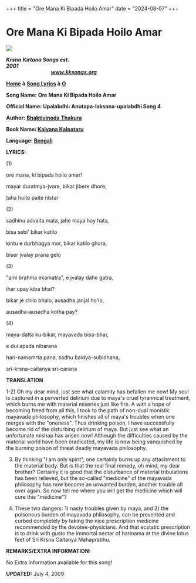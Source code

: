 +++
title = "Ore Mana Ki Bipada Hoilo Amar"
date = "2024-08-07"
+++

# Ore Mana Ki Bipada Hoilo Amar
**[![](http://kksongs.org/image_files/image002.jpg)](http://kksongs.org/)**

**_Krsna_** **_Kirtana Songs est. 2001_**                                                                                                                                                      **_www.kksongs.org_**

**[Home](http://kksongs.org/)** **à** **[Song Lyrics](http://kksongs.org/lyrics.html)** **à** **[O](http://kksongs.org/songs/song_o.html)**

**Song Name:** **Ore** **Mana Ki Bipada Hoilo Amar**

**Official Name: Upalabdhi: Anutapa-laksana-upalabdhi Song 4**

**Author:** [**Bhaktivinoda** **Thakura**](http://kksongs.org/authors/list/bhaktivinoda.html)

**Book Name: [Kalyana Kalpataru](http://kksongs.org/authors/kalyanakalpataru.html)**

**Language: [Bengali](http://kksongs.org/language/list/bengali.html)**

**LYRICS:**

(1)

ore mana, ki bipada hoilo amar!

mayar duratmya-jvare, bikar jibere dhore,

taha hoite paite nistar

(2)

sadhinu advaita mata, jahe maya hoy hata,

bisa sebi' bikar katilo

kintu e durbhagya mor, bikar katilo ghora,

biser jvalay prana gelo

(3)

"ami brahma ekamatra", e jvalay dahe gatra,

ihar upay kiba bhai?

bikar je chilo bhalo, ausadha janjal ho'lo,

ausadha-ausadha kotha pay?

(4)

maya-datta ku-bikar, mayavada bisa-bhar,

e dui apada nibarana

hari-namamrta pana, sadhu baidya-subidhana,

sri-krsna-caitanya sri-carana

**TRANSLATION**

1-2) Oh my dear mind, just see what calamity has befallen me now! My soul is captured in a perverted delirium due to maya's cruel tyrannical treatment, which burns me with material miseries just like fire. A with a hope of becoming freed from all this, I took to the path of non-dual monistic mayavada philosophy, which finishes all of maya's troubles when one merges with the "oneness". Thus drinking poison, I have successfully become rid of the disturbing delirium of maya. But just see what an unfortunate mishap has arisen now! Although the difficulties caused by the material world have been eradicated, my life is now being vanquished by the burning poison of threat deadly mayavada philosophy.

3) By thinking "I am only spirit", one certainly burns up any attachment to the material body. But is that the real final remedy, oh mind, my dear brother? Certainly it is good that the disturbance of material tribulations has been relieved, but the so-called "medicine" of the mayavada philosophy has now become an unwanted burden, another trouble all over again. So now tell me where you will get the medicine which will cure this "medicine"?

4) These two dangers: 1) nasty troubles given by maya, and 2) the poisonous burden of mayavada philosophy, can be prevented and curbed completely by taking the nice prescription medicine recommended by the devotee-physicians. And that ecstatic prescription is to drink with gusto the immortal nectar of harinama at the divine lotus feet of Sri Krsna Caitanya Mahaprabhu.

**REMARKS/EXTRA INFORMATION:**

No Extra Information available for this song!

**UPDATED:** July 4, 2009